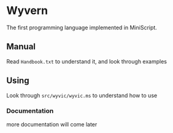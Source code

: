 # Wyvern
The first programming language implemented in MiniScript.

## Manual
Read `Handbook.txt` to understand it, and look through examples

## Using
Look through `src/wyvic/wyvic.ms` to understand how to use

### Documentation
more documentation will come later